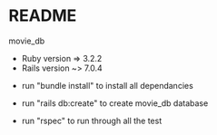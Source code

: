 # README

movie_db

* Ruby version => 3.2.2
* Rails version ~> 7.0.4

- run "bundle install" to install all dependancies 

- run "rails db:create" to create movie_db database

- run "rspec" to run through all the test

